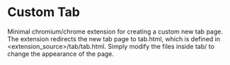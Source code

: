 # Custom Tab
Minimal chromium/chrome extension for creating a custom new tab page.
The extension redirects the new tab page to tab.html, which is defined
in <extension_source>/tab/tab.html. Simply modify the files inside tab/ 
to change the appearance of the page.


